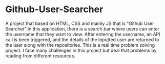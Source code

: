 # Github-User-Searcher
A project that based on HTML, CSS and mainly JS that is "Github User Searcher".In this application, there is a search bar where users can enter the username that they want to view. After entering the username, an API call is been triggered, and the details of the inputted user are returned to the user along with the repositories.  This is a real time problem solving project. I face many challenges in this project but deal that problems by reading from different resources.
